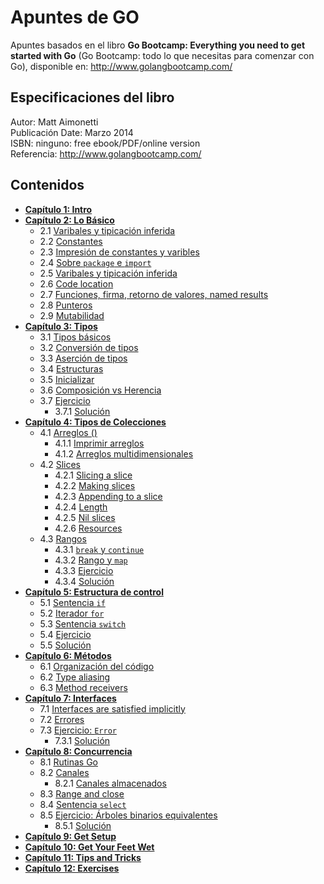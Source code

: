 # Apuntes de GO
Apuntes basados en el libro **Go Bootcamp: Everything you need to get started with Go** (Go Bootcamp: todo lo que necesitas para comenzar con Go), disponible en: http://www.golangbootcamp.com/

## Especificaciones del libro
Autor: Matt Aimonetti  
Publicación Date: Marzo 2014  
ISBN: ninguno: free ebook/PDF/online version  
Referencia: http://www.golangbootcamp.com/  

## **Contenidos**
- [**Capítulo 1: Intro**]()
- [**Capítulo 2: Lo Básico**]()
  - 2.1 [Varibales y tipicación inferida]()
  - 2.2 [Constantes]()
  - 2.3 [Impresión de constantes y varibles]()
  - 2.4 [Sobre `package` e `import`]()
  - 2.5 [Varibales y tipicación inferida]()
  - 2.6 [Code location]()
  - 2.7 [Funciones, firma, retorno de valores, named results]()
  - 2.8 [Punteros]()
  - 2.9 [Mutabilidad]()
- [**Capítulo 3: Tipos**]()
  - 3.1 [Tipos básicos]()
  - 3.2 [Conversión de tipos]()
  - 3.3 [Aserción de tipos]()
  - 3.4 [Estructuras]()
  - 3.5 [Inicializar]()
  - 3.6 [Composición vs Herencia]()
  - 3.7 [Ejercicio]()
    - 3.7.1 [Solución]()
- [**Capítulo 4: Tipos de Colecciones**]()
  - 4.1 [Arreglos ()]()
    - 4.1.1 [Imprimir arreglos]()
    - 4.1.2 [Arreglos multidimensionales]()
  - 4.2 [Slices]()
    - 4.2.1 [Slicing a slice]()
    - 4.2.2 [Making slices]()
    - 4.2.3 [Appending to a slice]()
    - 4.2.4 [Length]()
    - 4.2.5 [Nil slices]()
    - 4.2.6 [Resources]()
  - 4.3 [Rangos]()  
    - 4.3.1 [`break` y `continue`]()
    - 4.3.2 [Rango y `map`]()
    - 4.3.3 [Ejercicio]()
    - 4.3.4 [Solución]()
- [**Capítulo 5: Estructura de control**]()
  - 5.1 [Sentencia `if`]()
  - 5.2 [Iterador `for`]()
  - 5.3 [Sentencia `switch`]()
  - 5.4 [Ejercicio]()
  - 5.5 [Solución]()
- [**Capítulo 6: Métodos**]()
  - 6.1 [Organización del código]()
  - 6.2 [Type aliasing]()
  - 6.3 [Method receivers]()
- [**Capítulo 7: Interfaces**]()
  - 7.1 [Interfaces are satisfied implicitly]()
  - 7.2 [Errores]()
  - 7.3 [Ejercicio: `Error`]()
    - 7.3.1 [Solución]()
- [**Capítulo 8: Concurrencia**]()
  - 8.1 [Rutinas Go]()
  - 8.2 [Canales]()
    - 8.2.1 [Canales almacenados]()
  - 8.3 [Range and close]()
  - 8.4 [Sentencia `select`]()
  - 8.5 [Ejercicio: Árboles binarios equivalentes]()
    - 8.5.1 [Solución]()
- [**Capítulo 9: Get Setup**]()
- [**Capítulo 10: Get Your Feet Wet**]()
- [**Capítulo 11: Tips and Tricks**]()
- [**Capítulo 12: Exercises**]()


